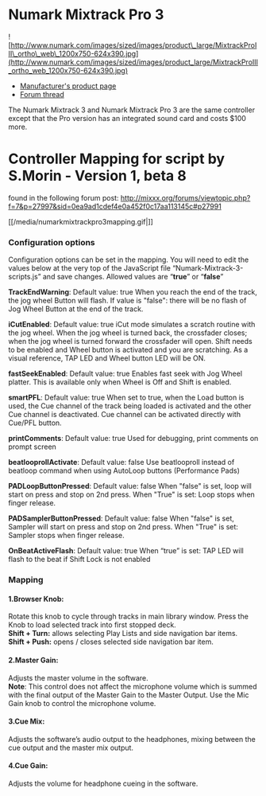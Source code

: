 # Numark Mixtrack Pro 3

![http://www.numark.com/images/sized/images/product\_large/MixtrackProIII\_ortho\_web\_1200x750-624x390.jpg](http://www.numark.com/images/sized/images/product_large/MixtrackProIII_ortho_web_1200x750-624x390.jpg)

  - [Manufacturer's product
    page](http://www.numark.com/product/mixtrack-pro-3)
  - [Forum thread](http://mixxx.org/forums/viewtopic.php?f=7&t=7286)

The Numark Mixtrack 3 and Numark Mixtrack Pro 3 are the same controller
except that the Pro version has an integrated sound card and costs $100
more.

# Controller Mapping for script by S.Morin - Version 1, beta 8

found in the following forum post:
<http://mixxx.org/forums/viewtopic.php?f=7&p=27997&sid=0ea9ad1cdef4e0a452f0c17aa113145c#p27991>

[[/media/numarkmixtrackpro3mapping.gif|]]

### Configuration options

Configuration options can be set in the mapping. You will need to edit
the values below at the very top of the JavaScript file
“Numark-Mixtrack-3-scripts.js” and save changes. Allowed values are
“**true**” or “**false**”

**TrackEndWarning**: Default value: true When you reach the end of the
track, the jog wheel Button will flash. If value is "false": there will
be no flash of Jog Wheel Button at the end of the track.

**iCutEnabled**: Default value: true iCut mode simulates a scratch
routine with the jog wheel. When the jog wheel is turned back, the
crossfader closes; when the jog wheel is turned forward the crossfader
will open. Shift needs to be enabled and Wheel button is activated and
you are scratching. As a visual reference, TAP LED and Wheel button LED
will be ON.

**fastSeekEnabled**: Default value: true Enables fast seek with Jog
Wheel platter. This is available only when Wheel is Off and Shift is
enabled.

**smartPFL**: Default value: true When set to true, when the Load button
is used, the Cue channel of the track being loaded is activated and the
other Cue channel is deactivated. Cue channel can be activated directly
with Cue/PFL button.

**printComments**: Default value: true Used for debugging, print
comments on prompt screen

**beatlooprollActivate**: Default value: false Use beatlooproll instead
of beatloop command when using AutoLoop buttons (Performance Pads)

**PADLoopButtonPressed**: Default value: false When "false" is set, loop
will start on press and stop on 2nd press. When "True" is set: Loop
stops when finger release.

**PADSamplerButtonPressed**: Default value: false When "false" is set,
Sampler will start on press and stop on 2nd press. When "True" is set:
Sampler stops when finger release.

**OnBeatActiveFlash**: Default value: true When “true” is set: TAP LED
will flash to the beat if Shift Lock is not enabled

### Mapping

#### 1.Browser Knob:

Rotate this knob to cycle through tracks in main library window. Press
the Knob to load selected track into first stopped deck.  
**Shift + Turn:** allows selecting Play Lists and side navigation bar
items.  
**Shift + Push:** opens / closes selected side navigation bar item.

#### 2.Master Gain:

Adjusts the master volume in the software.  
**Note**: This control does not affect the microphone volume which is
summed with the final output of the Master Gain to the Master Output.
Use the Mic Gain knob to control the microphone volume.

#### 3.Cue Mix:

Adjusts the software’s audio output to the headphones, mixing between
the cue output and the master mix output.

#### 4.Cue Gain:

Adjusts the volume for headphone cueing in the software.
